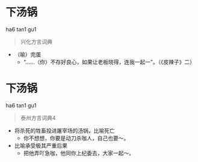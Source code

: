 # 下汤锅
ha6 tan1 gu1
> 兴化方言词典
- （喻）完蛋
  - “……（你）不存好良心，如果让老板晓得，连我一起一”。（《皮辣子》二）

# 下汤锅
ha6 tan1 gu1
> 泰州方言词典4
- 将杀死的牲畜投进屠宰场的汤锅，比喻死亡
  - 你不想想，你要是动刀杀咖人，自己也要～。
- 比喻承受极其严重后果
  - 把他弄吖急咖，他同你上纪委去，大家一起～。
